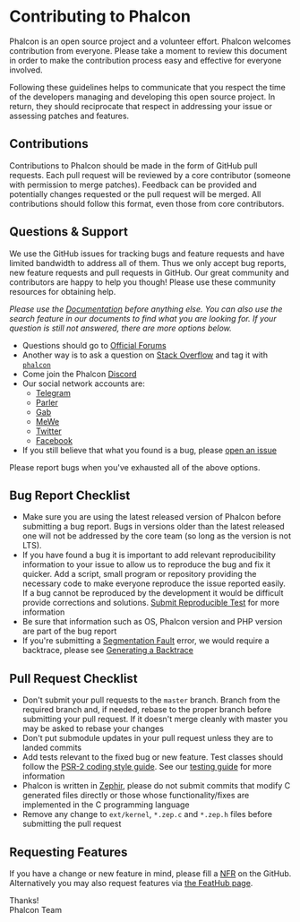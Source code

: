 # Contributing to Phalcon

Phalcon is an open source project and a volunteer effort. Phalcon welcomes contribution from everyone. Please take a moment to review this document in order to make the contribution process easy and effective for everyone involved.

Following these guidelines helps to communicate that you respect the time of the developers managing and developing this open source project. In return, they should reciprocate that respect in addressing your issue or assessing patches and features.

## Contributions

Contributions to Phalcon should be made in the form of GitHub pull requests. Each pull request will be reviewed by a core contributor (someone with permission to merge patches). Feedback can be provided and potentially changes requested or the pull request will be merged. All contributions should
follow this format, even those from core contributors.

## Questions & Support

We use the GitHub issues for tracking bugs and feature requests and have limited bandwidth to address all of them. Thus we only accept bug reports, new feature requests and pull requests in GitHub. Our great community and contributors are happy to help you though! Please use these community resources for obtaining help.

_Please use the [Documentation](https://phalcon.io/docs) before anything else. You can also use the search feature in our documents to find what you are looking for. If your question is still not answered, there are more options below._

* Questions should go to [Official Forums](https://phalcon.io/forum)
* Another way is to ask a question on [Stack Overflow](https://stackoverflow.com/) and tag it with
  [`phalcon`](https://stackoverflow.com/questions/tagged/phalcon)
* Come join the Phalcon [Discord](https://phalcon.io/discord)
* Our social network accounts are:
  * [Telegram](https://phalcon.io/telegram)
  * [Parler](https://phalcon.io/parler)
  * [Gab](https://phalcon.io/gab)
  * [MeWe](https://phalcon.io/mewe)
  * [Twitter](https://phalcon.io/t)
  * [Facebook](https://phalcon.io/fb)
* If you still believe that what you found is a bug, please
  [open an issue](https://github.com/phalcon/cphalcon/issues/new)

Please report bugs when you've exhausted all of the above options.

## Bug Report Checklist

* Make sure you are using the latest released version of Phalcon before submitting a bug report. Bugs in versions older than the latest released one will not be addressed by the core team (so long as the version is not LTS).
* If you have found a bug it is important to add relevant reproducibility information to your issue to allow us to reproduce the bug and fix it quicker. Add a script, small program or repository providing the necessary code to make everyone reproduce the issue reported easily. If a bug cannot be reproduced by the development it would be difficult provide corrections and solutions. [Submit Reproducible Test](https://docs.phalcon.io/en/latest/reproducible-tests) for more information
* Be sure that information such as OS, Phalcon version and PHP version are part of the bug report
* If you're submitting a [Segmentation Fault](https://en.wikipedia.org/wiki/Segmentation_fault) error, we would require a backtrace, please see [Generating a Backtrace](https://docs.phalcon.io/en/latest/generating-backtrace)

## Pull Request Checklist

* Don't submit your pull requests to the `master` branch. Branch from the required branch and, if needed, rebase to the proper branch before submitting your pull request. If it doesn't merge cleanly with master you may be asked to rebase your changes
* Don't put submodule updates in your pull request unless they are to landed commits 
* Add tests relevant to the fixed bug or new feature. Test classes should follow the [PSR-2 coding style guide](https://github.com/php-fig/fig-standards/blob/master/accepted/PSR-2-coding-style-guide.md). See our [testing guide](https://github.com/phalcon/cphalcon/blob/master/tests/README.md) for more information
* Phalcon is written in [Zephir](https://zephir-lang.com/), please do not submit commits that modify C generated files directly or those whose functionality/fixes are implemented in the C programming language
* Remove any change to `ext/kernel`, `*.zep.c` and `*.zep.h` files before submitting the pull request

## Requesting Features

If you have a change or new feature in mind, please fill a [NFR](https://docs.phalcon.io/en/latest/new-feature-request) on the GitHub. Alternatively you may also request features via [the FeatHub page](https://feathub.com/phalcon/cphalcon).


Thanks! <br />
Phalcon Team
